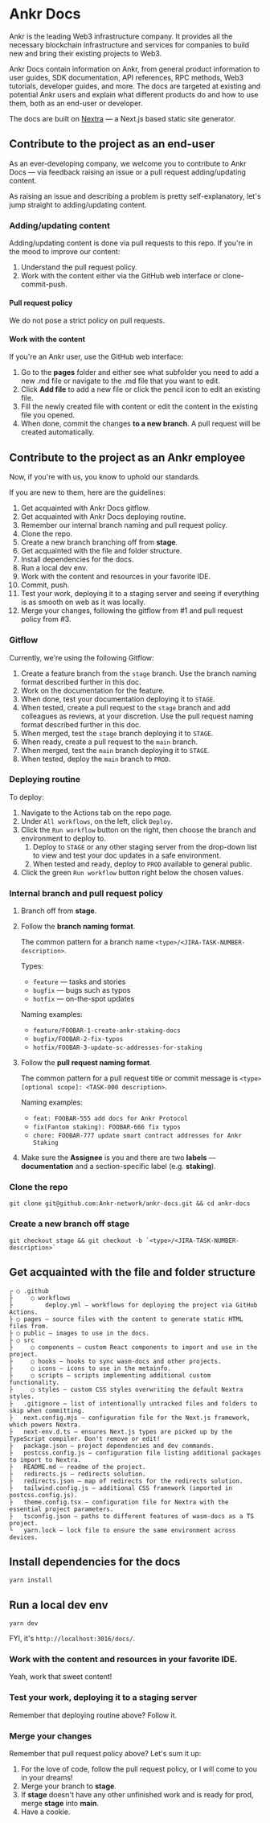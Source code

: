 # Ankr Docs
Ankr is the leading Web3 infrastructure company. It provides all the necessary blockchain infrastructure and services for companies to build new and bring their existing projects to Web3.

Ankr Docs contain information on Ankr, from general product information to user guides, SDK documentation, API references, RPC methods, Web3 tutorials, developer guides, and more.
The docs are targeted at existing and potential Ankr users and explain what different products do and how to use them, both as an end-user or developer.  

The docs are built on [Nextra](https://nextra.vercel.app/) — a Next.js based static site generator.


## Contribute to the project as an end-user
As an ever-developing company, we welcome you to contribute to Ankr Docs — via feedback raising an issue or a pull request adding/updating content.

As raising an issue and describing a problem is pretty self-explanatory, let's jump straight to adding/updating content.


### Adding/updating content
Adding/updating content is done via pull requests to this repo.
If you're in the mood to improve our content:
1. Understand the pull request policy.
2. Work with the content either via the GitHub web interface or clone-commit-push. 


#### Pull request policy
We do not pose a strict policy on pull requests. 


#### Work with the content
If you're an Ankr user, use the GitHub web interface:
1. Go to the **pages** folder and either see what subfolder you need to add a new .md file or navigate to the .md file that you want to edit. 
2. Click **Add file** to add a new file or click the pencil icon to edit an existing file.
3. Fill the newly created file with content or edit the content in the existing file you opened.
4. When done, commit the changes **to a new branch**. A pull request will be created automatically.


## Contribute to the project as an Ankr employee 
Now, if you're with us, you know to uphold our standards. 

If you are new to them, here are the guidelines:
1. Get acquainted with Ankr Docs gitflow.
2. Get acquainted with Ankr Docs deploying routine.
3. Remember our internal branch naming and pull request policy.
4. Clone the repo.
5. Create a new branch branching off from **stage**.
6. Get acquainted with the file and folder structure. 
7. Install dependencies for the docs.
8. Run a local dev env.
9. Work with the content and resources in your favorite IDE.
10. Commit, push.
11. Test your work, deploying it to a staging server and seeing if everything is as smooth on web as it was locally.
12. Merge your changes, following the gitflow from #1 and pull request policy from #3.


### Gitflow
Currently, we're using the following Gitflow:
1. Create a feature branch from the `stage` branch. Use the branch naming format described further in this doc.
2. Work on the documentation for the feature.
3. When done, test your documentation deploying it to `STAGE`.
4. When tested, create a pull request to the `stage` branch and add colleagues as reviews, at your discretion. Use the pull request naming format described further in this doc.
5. When merged, test the `stage` branch deploying it to `STAGE`.
6. When ready, create a pull request to the `main` branch.
7. When merged, test the `main` branch deploying it to `STAGE`.
8. When tested, deploy the `main` branch to `PROD`.


### Deploying routine
To deploy:
1. Navigate to the Actions tab on the repo page.
2. Under `All workflows`, on the left, click `Deploy`.
3. Click the `Run workflow` button on the right, then choose the branch and environment to deploy to.
   1. Deploy to `STAGE` or any other staging server from the drop-down list to view and test your doc updates in a safe environment.
   2. When tested and ready, deploy to `PROD` available to general public. 
4. Click the green `Run workflow` button right below the chosen values.


### Internal branch and pull request policy
1. Branch off from **stage**.

2. Follow the **branch naming format**. 

   The common pattern for a branch name `<type>/<JIRA-TASK-NUMBER-description>`.

   Types: 
   * `feature` — tasks and stories
   * `bugfix` — bugs such as typos
   * `hotfix` — on-the-spot updates

   Naming examples:
   * `feature/FOOBAR-1-create-ankr-staking-docs`
   * `bugfix/FOOBAR-2-fix-typos`
   * `hotfix/FOOBAR-3-update-sc-addresses-for-staking`

3. Follow the **pull request naming format**.

   The common pattern for a pull request title or commit message is `<type>[optional scope]: <TASK-000 description>`.

   Naming examples:
   * `feat: FOOBAR-555 add docs for Ankr Protocol`
   * `fix(Fantom staking): FOOBAR-666 fix typos`
   * `chore: FOOBAR-777 update smart contract addresses for Ankr Staking`
   
4. Make sure the **Assignee** is you and there are two **labels** — **documentation** and a section-specific label (e.g. **staking**). 


### Clone the repo

```shell
git clone git@github.com:Ankr-network/ankr-docs.git && cd ankr-docs
```

### Create a new branch off **stage**

```shell
git checkout stage && git checkout -b `<type>/<JIRA-TASK-NUMBER-description>`
```

## Get acquainted with the file and folder structure
```
┌ ○ .github 
├     ○ workflows 
├         deploy.yml — workflows for deploying the project via GitHub Actions.
├ ○ pages — source files with the content to generate static HTML files from.
├ ○ public — images to use in the docs.
├ ○ src  
├     ○ components — custom React components to import and use in the project.
├     ○ hooks — hooks to sync wasm-docs and other projects.
├     ○ icons — icons to use in the metainfo.
├     ○ scripts — scripts implementing additional custom functionality.
├     ○ styles — custom CSS styles overwriting the default Nextra styles.
├   .gitignore — list of intentionally untracked files and folders to skip when committing.
├   next.config.mjs — configuration file for the Next.js framework, which powers Nextra.
├   next-env.d.ts — ensures Next.js types are picked up by the TypeScript compiler. Don't remove or edit!
├   package.json — project dependencies and dev commands.
├   postcss.config.js — configuration file listing additional packages to import to Nextra.
├   README.md — readme of the project.
├   redirects.js — redirects solution.
├   redirects.json — map of redirects for the redirects solution.
├   tailwind.config.js — additional CSS framework (imported in postcss.config.js).
├   theme.config.tsx — configuration file for Nextra with the essential project parameters.
├   tsconfig.json — paths to different features of wasm-docs as a TS project. 
└   yarn.lock — lock file to ensure the same environment across devices.
```

## Install dependencies for the docs
```shell
yarn install
```

## Run a local dev env
```shell
yarn dev
```

FYI, it's `http://localhost:3016/docs/`.


### Work with the content and resources in your favorite IDE.
Yeah, work that sweet content!


### Test your work, deploying it to a staging server
Remember that deploying routine above? Follow it.


### Merge your changes
Remember that pull request policy above?
Let's sum it up:
1. For the love of code, follow the pull request policy, or I will come to you in your dreams! 
2. Merge your branch to **stage**.
3. If **stage** doesn't have any other unfinished work and is ready for prod, merge **stage** into **main**.
4. Have a cookie.


